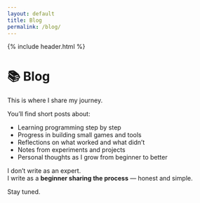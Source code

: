 ```yaml
---
layout: default
title: Blog
permalink: /blog/
---
```

{% include header.html %}
# 📚 Blog

This is where I share my journey.

You’ll find short posts about:

- Learning programming step by step  
- Progress in building small games and tools  
- Reflections on what worked and what didn’t  
- Notes from experiments and projects  
- Personal thoughts as I grow from beginner to better

I don’t write as an expert.  
I write as a **beginner sharing the process** — honest and simple.

Stay tuned.
